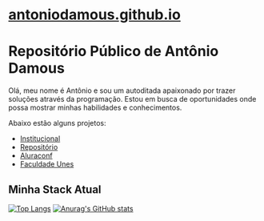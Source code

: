 # [antoniodamous.github.io](https://antoniodamous.github.io/)

# Repositório Público de Antônio Damous

Olá, meu nome é Antônio e sou um autoditada apaixonado por trazer soluções através da programação. Estou em busca de oportunidades onde possa mostrar minhas habilidades e conhecimentos.

Abaixo estão alguns projetos:

- [Institucional](https://antoniodamous.github.io/site-faculdade-unes/)
- [Repositório](site-faculdade-unes)
- [Aluraconf](https://github.com/antoniodamous/aluraconf)
- [Faculdade Unes](https://github.com/antoniodamous/site-faculdade-unes)


## Minha Stack Atual

[![Top Langs](https://github-readme-stats.vercel.app/api/top-langs/?username=antoniodamous)](https://github.com/antoniodamous/github-readme-stats)
[![Anurag's GitHub stats](https://github-readme-stats.vercel.app/api?username=antoniodamous)](https://github.com/antoniodamous/github-readme-stats)
